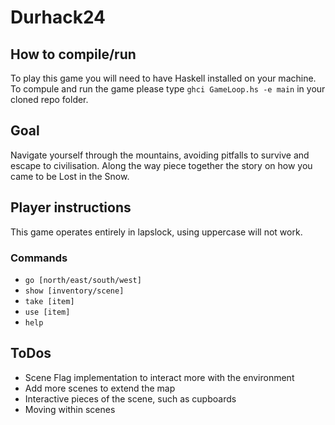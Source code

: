 # Durhack24

## How to compile/run

To play this game you will need to have Haskell installed on your machine.
To compule and run the game please type `ghci GameLoop.hs -e main` in your cloned repo folder.

## Goal

Navigate yourself through the mountains, avoiding pitfalls to survive and escape to civilisation. Along the way piece together the story on how you came to be Lost in the Snow.

## Player instructions

This game operates entirely in lapslock, using uppercase will not work.

### Commands

- `go [north/east/south/west]`
- `show [inventory/scene]`
- `take [item]`
- `use [item]`
- `help`

## ToDos

- Scene Flag implementation to interact more with the environment
- Add more scenes to extend the map
- Interactive pieces of the scene, such as cupboards
- Moving within scenes
